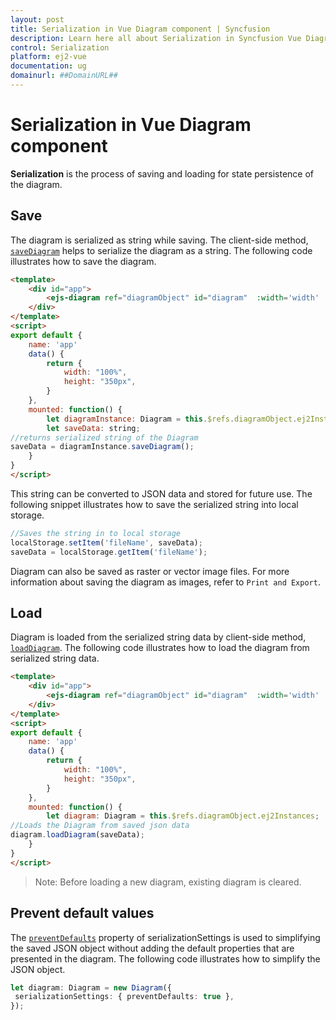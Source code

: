 ```yaml
---
layout: post
title: Serialization in Vue Diagram component | Syncfusion
description: Learn here all about Serialization in Syncfusion Vue Diagram component of Syncfusion Essential JS 2 and more.
control: Serialization 
platform: ej2-vue
documentation: ug
domainurl: ##DomainURL##
---
```


# Serialization in Vue Diagram component

**Serialization** is the process of saving and loading for state persistence of the diagram.

## Save

The diagram is serialized as string while saving. The client-side method, [`saveDiagram`](https://ej2.syncfusion.com/vue/documentation/api/diagram/#savediagram) helps to serialize the diagram as a string. The following code illustrates how to save the diagram.

```html
<template>
    <div id="app">
        <ejs-diagram ref="diagramObject" id="diagram"  :width='width' :height='height'></ejs-diagram>
    </div>
</template>
<script>
export default {
    name: 'app'
    data() {
        return {
            width: "100%",
            height: "350px",
        }
    },
    mounted: function() {
        let diagramInstance: Diagram = this.$refs.diagramObject.ej2Instances;
        let saveData: string;
//returns serialized string of the Diagram
saveData = diagramInstance.saveDiagram();
    }
}
</script>

```


This string can be converted to JSON data and stored for future use. The following snippet illustrates how to save the serialized string into local storage.

```javascript
//Saves the string in to local storage
localStorage.setItem('fileName', saveData);
saveData = localStorage.getItem('fileName');

```

Diagram can also be saved as raster or vector image files. For more information about saving the diagram as images, refer to `Print and Export`.

## Load

Diagram is loaded from the serialized string data by client-side method, [`loadDiagram`](https://ej2.syncfusion.com/vue/documentation/api/diagram/#loaddiagram).
The following code illustrates how to load the diagram from serialized string data.

```html
<template>
    <div id="app">
        <ejs-diagram ref="diagramObject" id="diagram"  :width='width' :height='height'></ejs-diagram>
    </div>
</template>
<script>
export default {
    name: 'app'
    data() {
        return {
            width: "100%",
            height: "350px",
        }
    },
    mounted: function() {
        let diagram: Diagram = this.$refs.diagramObject.ej2Instances;
//Loads the Diagram from saved json data
diagram.loadDiagram(saveData);
    }
}
</script>

```

>Note: Before loading a new diagram, existing diagram is cleared.

## Prevent default values

The [`preventDefaults`](https://ej2.syncfusion.com/vue/documentation/api/diagram/serializationSettingsModel) property of serializationSettings is used to simplifying the saved JSON object without adding the default properties that are presented in the diagram.
The following code illustrates how to simplify the JSON object.

```ts
let diagram: Diagram = new Diagram({
 serializationSettings: { preventDefaults: true },
});